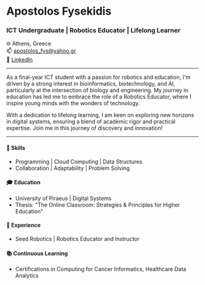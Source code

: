 # Apostolos Fysekidis

### ICT Undergraduate | Robotics Educator | Lifelong Learner

🌐 Athens, Greece  
📫 [apostolos_fys@yahoo.gr](mailto:apostolos_fys@yahoo.gr)  
🔗 [LinkedIn](https://www.linkedin.com/in/apostolos-fysekidis/)

---

As a final-year ICT student with a passion for robotics and education, I'm driven by a strong interest in bioinformatics, biotechnology, and AI, particularly at the intersection of biology and engineering. My journey in education has led me to embrace the role of a Robotics Educator, where I inspire young minds with the wonders of technology.

With a dedication to lifelong learning, I am keen on exploring new horizons in digital systems, ensuring a blend of academic rigor and practical expertise. Join me in this journey of discovery and innovation!

---

#### 🌟 Skills
- Programming | Cloud Computing | Data Structures
- Collaboration | Adaptability | Problem Solving

#### 🎓 Education
- University of Piraeus | Digital Systems
- Thesis: "The Online Classroom: Strategies & Principles for Higher Education"

#### 🤖 Experience
- Seed Robotics | Robotics Educator and Instructor

#### 📚 Continuous Learning
- Certifications in Computing for Cancer Informatics, Healthcare Data Analytics

